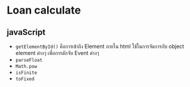 # Loan calculate

## javaScript 

- `getElementById()` คือการเข้าถึง Element ภายใน html ใช้ในการจัดการกับ object element ต่างๆ เพื่อการดักจับ Event ต่างๆ
- `parseFloat` 
- `Math.pow`
- `isFinite`
- `toFixed`